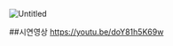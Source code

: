 
![Untitled](https://github.com/zxv5503/FootBall-Community/assets/155592996/a32e6d45-f8f4-4faf-af4a-1daa6c67bff5)



##시연영상
  https://youtu.be/doY81h5K69w
